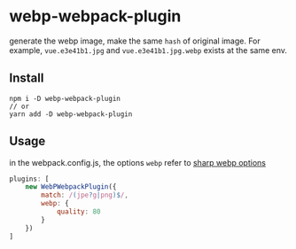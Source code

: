 # webp-webpack-plugin

generate the webp image, make the same `hash` of original image. For example, `vue.e3e41b1.jpg` and `vue.e3e41b1.jpg.webp` exists at the same env.

## Install

```npm
npm i -D webp-webpack-plugin 
// or
yarn add -D webp-webpack-plugin
```

## Usage

in the webpack.config.js, the options `webp` refer to [sharp webp options](http://sharp.dimens.io/en/stable/api-output/#webp) 

```javascript
plugins: [
    new WebPWebpackPlugin({
        match: /(jpe?g|png)$/,
        webp: {
            quality: 80 
        }
    })
]
```


